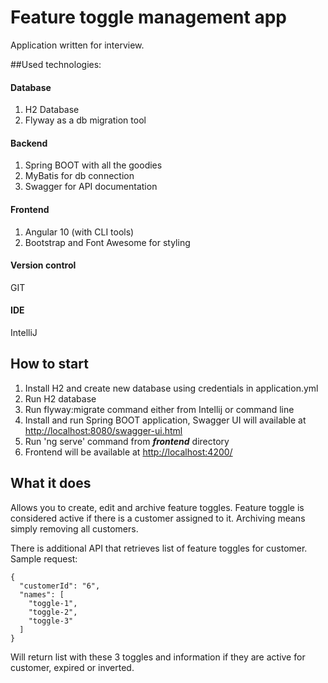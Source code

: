 # Feature toggle management app

Application written for interview.

##Used technologies:
#### Database
1. H2 Database
2. Flyway as a db migration tool
#### Backend
1. Spring BOOT with all the goodies
2. MyBatis for db connection
3. Swagger for API documentation
#### Frontend
1. Angular 10 (with CLI tools)
2. Bootstrap and Font Awesome for styling
#### Version control
GIT
#### IDE
IntelliJ

## How to start
1. Install H2 and create new database using credentials in application.yml
2. Run H2 database
3. Run flyway:migrate command either from Intellij or command line
4. Install and run Spring BOOT application, Swagger UI will available at [http://localhost:8080/swagger-ui.html]()
5. Run 'ng serve' command from ***frontend*** directory
6. Frontend will be available at [http://localhost:4200/]()

## What it does

Allows you to create, edit and archive feature toggles. Feature toggle is considered active if there is a customer assigned to it.
Archiving means simply removing all customers.

There is additional API that retrieves list of feature toggles for customer. Sample request:
```
{
  "customerId": "6",
  "names": [
    "toggle-1",
    "toggle-2",
    "toggle-3"
  ]
}
```
Will return list with these 3 toggles and information if they are active for customer, expired or inverted.
